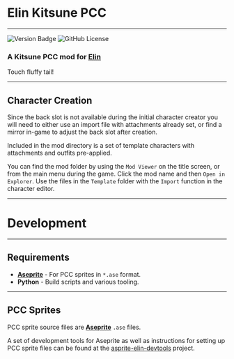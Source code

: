 # Elin Kitsune PCC

----
![Version Badge](https://img.shields.io/badge/version-1.0.0-blue)
![GitHub License](https://img.shields.io/github/license/n15g/elin-kitsune-pcc)

### A Kitsune PCC mod for [Elin](https://store.steampowered.com/app/2135150/Elin/)

Touch fluffy tail!

---

## Character Creation

Since the back slot is not available during the initial character creator you will need to either
use an import file with attachments already set, or find a mirror in-game to adjust the back slot after creation.

Included in the mod directory is a set of template characters with attachments and outfits pre-applied.

You can find the mod folder by using the `Mod Viewer` on the title screen, or from the main menu during the game. Click
the mod name and then `Open in Explorer`.
Use the files in the `Template` folder with the `Import` function in the character editor.

---

# Development

---

## Requirements

* **[Aseprite](https://www.aseprite.org/)** - For PCC sprites in `*.ase` format.
* **Python** - Build scripts and various tooling.

---

## PCC Sprites

PCC sprite source files are **[Aseprite](https://www.aseprite.org/)** `.ase` files.

A set of development tools for Aseprite as well as instructions for setting up PCC sprite files can be found at
the [asprite-elin-devtools](https://github.com/n15g/aseprite-elin-devtools) project.
